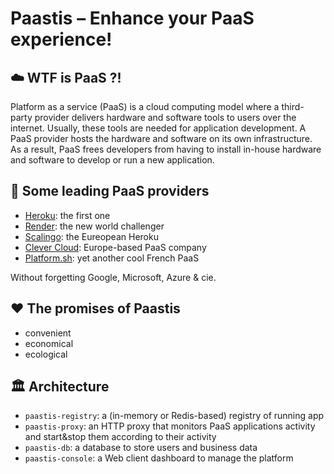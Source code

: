 # Paastis – Enhance your PaaS experience!

## ☁️ WTF is PaaS ?!

Platform as a service (PaaS) is a cloud computing model where a third-party provider delivers hardware and software tools to users over the internet.
Usually, these tools are needed for application development. 
A PaaS provider hosts the hardware and software on its own infrastructure. 
As a result, PaaS frees developers from having to install in-house hardware and software to develop or run a new application.

## 🚀 Some leading PaaS providers

- [Heroku](https://heroku.com): the first one
- [Render](https://render.com): the new world challenger
- [Scalingo](https://scalingo.com): the Eureopean Heroku
- [Clever Cloud](https://clever-cloud): Europe-based PaaS company
- [Platform.sh](https://platform.sh/): yet another cool French PaaS

Without forgetting Google, Microsoft, Azure & cie.

## ❤️ The promises of Paastis

- convenient
- economical
- ecological

## 🏛 Architecture

- `paastis-registry`: a (in-memory or Redis-based) registry of running app
- `paastis-proxy`: an HTTP proxy that monitors PaaS applications activity and start&stop them according to their activity
- `paastis-db`: a database to store users and business data
- `paastis-console`: a Web client dashboard to manage the platform
